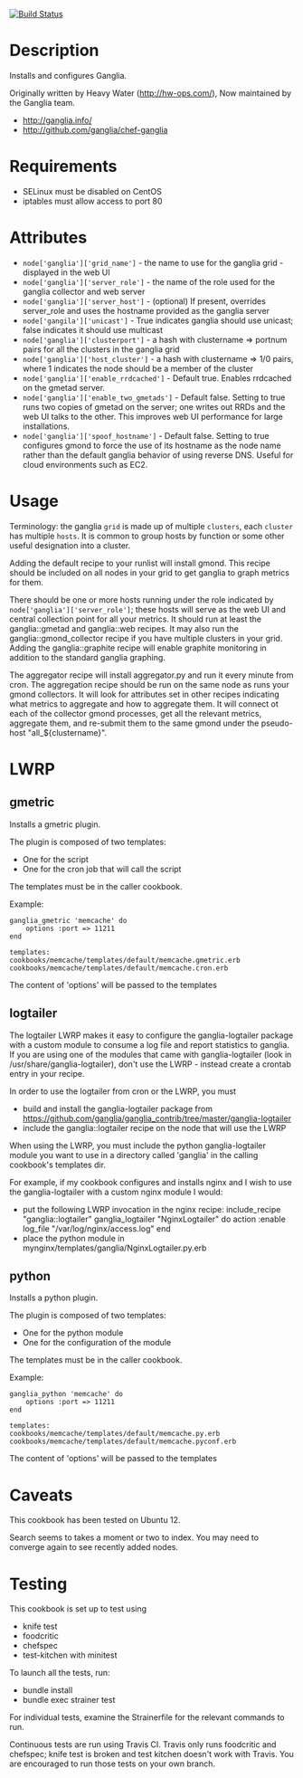 [![Build Status](https://secure.travis-ci.org/ganglia/chef-ganglia.png)](http://travis-ci.org/ganglia/chef-ganglia)

Description
===========

Installs and configures Ganglia.

Originally written by Heavy Water (http://hw-ops.com/), Now maintained by the Ganglia team.

* http://ganglia.info/
* http://github.com/ganglia/chef-ganglia

Requirements
============

* SELinux must be disabled on CentOS
* iptables must allow access to port 80

Attributes
==========

* `node['ganglia']['grid_name']` - the name to use for the ganglia grid - displayed in the web UI
* `node['ganglia']['server_role']` - the name of the role used for the ganglia collector and web server
* `node['ganglia']['server_host']` - (optional) If present, overrides server_role and uses the hostname provided as the ganglia server
* `node['gangila']['unicast']` - True indicates ganglia should use unicast; false indicates it should use multicast
* `node['ganglia']['clusterport']` - a hash with clustername => portnum pairs for all the clusters in the ganglia grid
* `node['ganglia']['host_cluster']` - a hash with clustername => 1/0 pairs, where 1 indicates the node should be a member of the cluster
* `node['ganglia']['enable_rrdcached']` - Default true. Enables rrdcached on the gmetad server.
* `node['ganglia']['enable_two_gmetads']` - Default false. Setting to true runs two copies of gmetad on the server; one writes out RRDs and the web UI talks to the other. This improves web UI performance for large installations.
* `node['ganglia']['spoof_hostname']` - Default false. Setting to true configures gmond to force the use of its hostname as the node name rather than the default ganglia behavior of using reverse DNS. Useful for cloud environments such as EC2.

Usage
=====

Terminology: the ganglia `grid` is made up of multiple `clusters`, each `cluster` has multiple `hosts`. It is common to group hosts by function or some other useful designation into a cluster.

Adding the default recipe to your runlist will install gmond. This recipe should be included on all nodes in your grid to get ganglia to graph metrics for them.

There should be one or more hosts running under the role indicated by `node['ganglia']['server_role']`; these hosts will serve as the web UI and central collection point for all your metrics. It should run at least the ganglia::gmetad and ganglia::web recipes. It may also run the ganglia::gmond_collector recipe if you have multiple clusters in your grid.  Adding the ganglia::graphite recipe will enable graphite monitoring in addition to the standard ganglia graphing.

The aggregator recipe will install aggregator.py and run it every minute from cron. The aggregation recipe should be run on the same node as runs your gmond collectors. It will look for attributes set in other recipes indicating what metrics to aggregate and how to aggregate them. It will connect ot each of the collector gmond processes, get all the relevant metrics, aggregate them, and re-submit them to the same gmond under the pseudo-host "all_${clustername}".

LWRP
====

gmetric
-------

Installs a gmetric plugin.

The plugin is composed of two templates:
* One for the script
* One for the cron job that will call the script

The templates must be in the caller cookbook.

Example:

    ganglia_gmetric 'memcache' do
        options :port => 11211
    end

    templates:
    cookbooks/memcache/templates/default/memcache.gmetric.erb
    cookbooks/memcache/templates/default/memcache.cron.erb

The content of 'options' will be passed to the templates

logtailer
---------

The logtailer LWRP makes it easy to configure the ganglia-logtailer package with a custom module to consume a log file and report statistics to ganglia. If you are using one of the modules that came with ganglia-logtailer (look in /usr/share/ganglia-logtailer), don't use the LWRP - instead create a crontab entry in your recipe.

In order to use the logtailer from cron or the LWRP, you must
* build and install the ganglia-logtailer package from https://github.com/ganglia/ganglia_contrib/tree/master/ganglia-logtailer
* include the ganglia::logtailer recipe on the node that will use the LWRP

When using the LWRP, you must include the python ganglia-logtailer module you want to use in a directory called 'ganglia' in the calling cookbook's templates dir.

For example, if my cookbook configures and installs nginx and I wish to use the ganglia-logtailer with a custom nginx module I would:
* put the following LWRP invocation in the nginx recipe:
 include_recipe "ganglia::logtailer"
 ganglia_logtailer "NginxLogtailer" do
   action :enable
   log_file "/var/log/nginx/access.log"
 end
* place the python module in mynginx/templates/ganglia/NginxLogtailer.py.erb

python
------

Installs a python plugin.

The plugin is composed of two templates:
* One for the python module
* One for the configuration of the module

The templates must be in the caller cookbook.

Example:

    ganglia_python 'memcache' do
        options :port => 11211
    end

    templates:
    cookbooks/memcache/templates/default/memcache.py.erb
    cookbooks/memcache/templates/default/memcache.pyconf.erb

The content of 'options' will be passed to the templates

Caveats
=======

This cookbook has been tested on Ubuntu 12.

Search seems to takes a moment or two to index.
You may need to converge again to see recently added nodes.

Testing
=======

This cookbook is set up to test using
* knife test
* foodcritic
* chefspec
* test-kitchen with minitest

To launch all the tests, run:
* bundle install
* bundle exec strainer test

For individual tests, examine the Strainerfile for the relevant commands to run.

Continuous tests are run using Travis CI. Travis only runs foodcritic and chefspec; knife test is broken and test kitchen doesn't work with Travis. You are encouraged to run those tests on your own branch.
